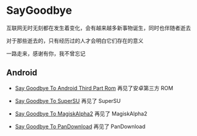 # SayGoodbye

互联网无时无刻都在发生着变化，会有越来越多新事物诞生，同时也伴随者逝去

对于那些逝去的，只有经历过的人才会明白它们存在的意义

一路走来，感谢有你，我不曾忘记

## Android

* [Say Goodbye To Android Third Part Rom](Android/ROM/README.md)    再见了安卓第三方 ROM
* [Say Goodbye To SuperSU](Android/SuperSU/README.md)    再见了 SuperSU 

* [Say Goodbye To MagiskAlpha2](Android/MagiskAlpha2/README.md) 再见了 MagiskAlpha2

* [Say Goodbye To PanDownload](Network/PanDownload/README.md) 再见了 PanDownload